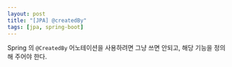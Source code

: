 ```yaml
---
layout: post
title: "[JPA] @createdBy"
tags: [jpa, spring-boot]
---
```


Spring 의 `@CreatedBy` 어노테이션을 사용하려면 그냥 쓰면 안되고, 해당 기능을 정의 해 주어야 한다.

<script src="https://gist.github.com/ziponia/845327dd0ed2f5cb97ec2865b0ed4ebd.js"></script>

